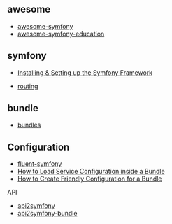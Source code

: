 awesome
---
- [awesome-symfony](https://github.com/sitepoint/awesome-symfony)
- [awesome-symfony-education](https://github.com/pehapkari/awesome-symfony-education)


symfony
---

- [Installing & Setting up the Symfony Framework](http://symfony.com/doc/current/setup.html)

- [routing](http://symfony.com/doc/current/routing.html)

bundle
---
- [bundles](http://symfony.com/doc/current/bundles.html)

Configuration
---
- [fluent-symfony](https://github.com/mnapoli/fluent-symfony)
- [How to Load Service Configuration inside a Bundle](http://symfony.com/doc/current/bundles/extension.html)
- [How to Create Friendly Configuration for a Bundle](http://symfony.com/doc/current/bundles/configuration.html)


API
- [api2symfony](https://github.com/creads/api2symfony)
- [api2symfony-bundle](https://github.com/creads/api2symfony-bundle)

